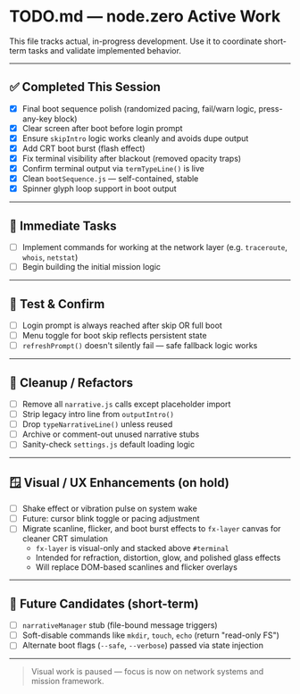 # TODO.md — node.zero Active Work

This file tracks actual, in-progress development. Use it to coordinate short-term tasks and validate implemented behavior.

---

## ✅ Completed This Session
- [x] Final boot sequence polish (randomized pacing, fail/warn logic, press-any-key block)
- [x] Clear screen after boot before login prompt
- [x] Ensure `skipIntro` logic works cleanly and avoids dupe output
- [x] Add CRT boot burst (flash effect)
- [x] Fix terminal visibility after blackout (removed opacity traps)
- [x] Confirm terminal output via `termTypeLine()` is live
- [x] Clean `bootSequence.js` — self-contained, stable
- [x] Spinner glyph loop support in boot output

---

## 🔧 Immediate Tasks
- [ ] Implement commands for working at the network layer (e.g. `traceroute`, `whois`, `netstat`)
- [ ] Begin building the initial mission logic

---

## 🧪 Test & Confirm
- [ ] Login prompt is always reached after skip OR full boot
- [ ] Menu toggle for boot skip reflects persistent state
- [ ] `refreshPrompt()` doesn't silently fail — safe fallback logic works

---

## 🧼 Cleanup / Refactors
- [ ] Remove all `narrative.js` calls except placeholder import
- [ ] Strip legacy intro line from `outputIntro()`
- [ ] Drop `typeNarrativeLine()` unless reused
- [ ] Archive or comment-out unused narrative stubs
- [ ] Sanity-check `settings.js` default loading logic

---

## 🪟 Visual / UX Enhancements (on hold)
- [ ] Shake effect or vibration pulse on system wake
- [ ] Future: cursor blink toggle or pacing adjustment
- [ ] Migrate scanline, flicker, and boot burst effects to `fx-layer` canvas for cleaner CRT simulation
  - `fx-layer` is visual-only and stacked above `#terminal`
  - Intended for refraction, distortion, glow, and polished glass effects
  - Will replace DOM-based scanlines and flicker overlays


---

## 🧭 Future Candidates (short-term)
- [ ] `narrativeManager` stub (file-bound message triggers)
- [ ] Soft-disable commands like `mkdir`, `touch`, `echo` (return "read-only FS")
- [ ] Alternate boot flags (`--safe`, `--verbose`) passed via state injection

---

> Visual work is paused — focus is now on network systems and mission framework.

